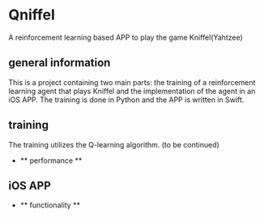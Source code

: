 # Qniffel
A reinforcement learning based APP to play the game Kniffel(Yahtzee)

## general information
This is a project containing two main parts: the training of a reinforcement learning agent that plays Kniffel and the implementation of the agent in an iOS APP. The training is done in Python and the APP is written in Swift. 

## training
The training utilizes the Q-learning algorithm. (to be continued)
- ** performance **

## iOS APP
- ** functionality **